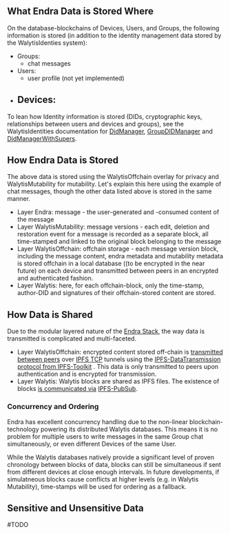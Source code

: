 
## What Endra Data is Stored Where

On the database-blockchains of Devices, Users, and Groups, the following information is stored (in addition to the identity management data stored by the WalytisIdenties system):
- Groups:
	- chat messages
- Users:
	- user profile (not yet implemented)
- Devices:
	- 
To lean how Identity information is stored (DIDs, cryptographic keys, relationships between users and devices and groups), see the WalytisIdentities documentation for [DidManager](../WalytisIdentities/2-HowItWorks/4-DidManager.md), [GroupDIDManager](../WalytisIdentities/2-HowItWorks/5-GroupDidManager.md) and [DidManagerWithSupers](../WalytisIdentities/2-HowItWorks/6-DidManagerWithSupers.md).

## How Endra Data is Stored

The above data is stored using the WalytisOffchain overlay for privacy and WalytisMutability for mutability.
Let's explain this here using the example of chat messages, though the other data listed above is stored in the same manner.

- Layer Endra: message - the user-generated and -consumed content of the message
- Layer WalytisMutability: message versions - each edit, deletion and restoration event for a message is recorded as a separate block, all time-stamped and linked to the original block belonging to the message
- Layer WalytisOffchain: offchain storage - each message version block, including the message content, endra metadata and mutability metadata is stored offchain in a local database ((to be encrypted in the near future) on each device and transmitted between peers in an encrypted and authenticated fashion.
- Layer Walytis: here, for each offchain-block, only the time-stamp, author-DID and signatures of their offchain-stored content are stored.

## How Data is Shared

Due to the modular layered nature of the [Endra Stack](2-EndraStack.md), the way data is transmitted is complicated and multi-faceted.

- Layer WalytisOffchain: encrypted content stored off-chain is [transmitted between peers](../WalytisOffchain/1-IntroToWalytisOffchain.md) over [IPFS TCP](https://docs.ipfs.tech/reference/kubo/rpc/#api-v0-p2p-forward) tunnels using the [IPFS-DataTransmission protocol from IPFS-Toolkit](https://github.com/emendir/IPFS-Toolkit-Python#ipfs-datatransmission) . This data is only transmitted to peers upon authentication and is encrypted for transmission.
- Layer Walytis: Walytis blocks are shared as IPFS files. The existence of blocks [is communicated via](../Walytis/Technical/LeafBlockBroadcasts.md) [IPFS-PubSub](https://docs.ipfs.tech/concepts/libp2p/#publish-subscribe).

### Concurrency and Ordering

Endra has excellent concurrency handling due to the non-linear blockchain-technology powering its distributed Walytis databases.
This means it is no problem for multiple users to write messages in the same Group chat simultaneously, or even different Devices of the same User.

While the Walytis databases natively provide a significant level of proven chronology between blocks of data, blocks can still be simultaneous if sent from different devices at close enough intervals.
In future developments, if simulatneous blocks cause conflicts at higher levels (e.g. in Walytis Mutability), time-stamps will be used for ordering as a fallback.

## Sensitive and Unsensitive Data

#TODO